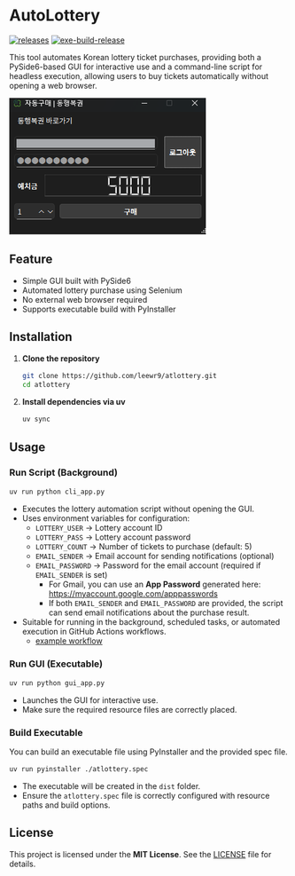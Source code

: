 # AutoLottery

[![releases](https://img.shields.io/github/v/release/leewr9/atlottery)](https://github.com/leewr9/atlottery/releases)
[![exe-build-release](https://github.com/leewr9/atlottery/actions/workflows/exe-build-release.yml/badge.svg)](https://github.com/leewr9/atlottery/actions/workflows/exe-build-release.yml)

This tool automates Korean lottery ticket purchases, providing both a PySide6-based GUI for interactive use and a command-line script for headless execution, allowing users to buy tickets automatically without opening a web browser.

![main](resources/main.png)

## Feature

- Simple GUI built with PySide6
- Automated lottery purchase using Selenium
- No external web browser required
- Supports executable build with PyInstaller

## Installation

1. **Clone the repository**

   ```bash
   git clone https://github.com/leewr9/atlottery.git
   cd atlottery
   ```

2. **Install dependencies via uv**

   ```bash
   uv sync
   ```

## Usage

### Run Script (Background)

```bash
uv run python cli_app.py
```

- Executes the lottery automation script without opening the GUI.
- Uses environment variables for configuration:
  - `LOTTERY_USER` → Lottery account ID
  - `LOTTERY_PASS` → Lottery account password
  - `LOTTERY_COUNT` → Number of tickets to purchase (default: 5)
  - `EMAIL_SENDER` → Email account for sending notifications (optional)
  - `EMAIL_PASSWORD` → Password for the email account (required if `EMAIL_SENDER` is set)
    - For Gmail, you can use an **App Password** generated here: https://myaccount.google.com/apppasswords
    - If both `EMAIL_SENDER` and `EMAIL_PASSWORD` are provided, the script can send email notifications about the purchase result.
- Suitable for running in the background, scheduled tasks, or automated execution in GitHub Actions workflows.
  - [example workflow](https://github.com/leewr9/atlottery/blob/master/.github/workflows/weekly-purchase.yml)

### Run GUI (Executable)

```bash
uv run python gui_app.py
```

- Launches the GUI for interactive use.
- Make sure the required resource files are correctly placed.

### Build Executable

You can build an executable file using PyInstaller and the provided spec file.

```bash
uv run pyinstaller ./atlottery.spec
```

- The executable will be created in the `dist` folder.
- Ensure the `atlottery.spec` file is correctly configured with resource paths and build options.

## License

This project is licensed under the **MIT License**. See the [LICENSE](LICENSE) file for details.
